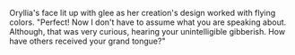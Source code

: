 Oryllia's face lit up with glee as her creation's design worked with flying colors. "Perfect! Now I don't have to assume what you are speaking about. Although, that was very curious, hearing your unintelligible gibberish. How have others received your grand tongue?"